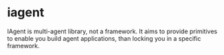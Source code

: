 # iagent
IAgent is multi-agent library, not a framework. It aims to provide primitives to enable you build agent applications, than locking you in a specific framework.
